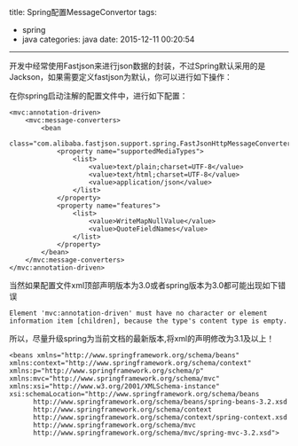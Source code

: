 title: Spring配置MessageConvertor
tags:
  - spring
  - java
categories: java
date: 2015-12-11 00:20:54
---

开发中经常使用Fastjson来进行json数据的封装，不过Spring默认采用的是Jackson，如果需要定义fastjson为默认，你可以进行如下操作：

在你spring启动注解的配置文件中，进行如下配置：

    <mvc:annotation-driven>
        <mvc:message-converters>
            <bean
                class="com.alibaba.fastjson.support.spring.FastJsonHttpMessageConverter">
                <property name="supportedMediaTypes">
                    <list>
                        <value>text/plain;charset=UTF-8</value>
                        <value>text/html;charset=UTF-8</value>
                        <value>application/json</value>
                    </list>
                </property>
                <property name="features">
                    <list>
                        <value>WriteMapNullValue</value>
                        <value>QuoteFieldNames</value>
                    </list>
                </property>
            </bean>
        </mvc:message-converters>
    </mvc:annotation-driven>

<!-- more -->

当然如果配置文件xml顶部声明版本为3.0或者spring版本为3.0都可能出现如下错误

    Element 'mvc:annotation-driven' must have no character or element information item [children], because the type's content type is empty.

所以，尽量升级spring为当前文档的最新版本,将xml的声明修改为3.1及以上！
    
    <beans xmlns="http://www.springframework.org/schema/beans"
    xmlns:context="http://www.springframework.org/schema/context" xmlns:p="http://www.springframework.org/schema/p"
    xmlns:mvc="http://www.springframework.org/schema/mvc" xmlns:xsi="http://www.w3.org/2001/XMLSchema-instance"
    xsi:schemaLocation="http://www.springframework.org/schema/beans  
          http://www.springframework.org/schema/beans/spring-beans-3.2.xsd  
          http://www.springframework.org/schema/context  
          http://www.springframework.org/schema/context/spring-context.xsd  
          http://www.springframework.org/schema/mvc  
          http://www.springframework.org/schema/mvc/spring-mvc-3.2.xsd">



